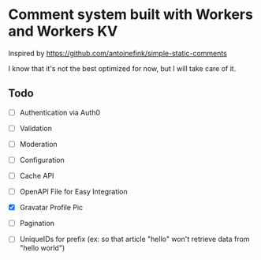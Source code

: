 # Comment system built with Workers and Workers KV

Inspired by https://github.com/antoinefink/simple-static-comments

I know that it's not the best optimized for now, but I will take care of it.

## Todo

- [ ] Authentication via Auth0
- [ ] Validation
- [ ] Moderation
- [ ] Configuration
- [ ] Cache API
- [ ] OpenAPI File for Easy Integration
- [x] Gravatar Profile Pic
- [ ] Pagination
- [ ] UniqueIDs for prefix (ex: so that article "hello" won't retrieve data from "hello world")

